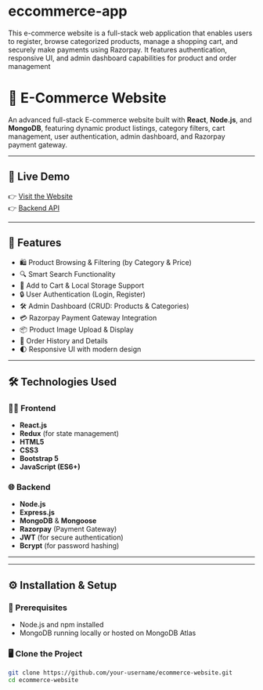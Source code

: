 # eccommerce-app
This e-commerce website is a full-stack web application that enables users to register, browse categorized products, manage a shopping cart, and securely make payments using Razorpay. It features authentication, responsive UI, and admin dashboard capabilities for product and order management


# 🛒 E-Commerce Website

An advanced full-stack E-commerce website built with **React**, **Node.js**, and **MongoDB**, featuring dynamic product listings, category filters, cart management, user authentication, admin dashboard, and Razorpay payment gateway.

---

## 🔗 Live Demo

👉 [Visit the Website](https://your-frontend-url.com)  
👉 [Backend API](https://eccommerce-app-backend.onrender.com)

---

## 🚀 Features

- 🛍️ Product Browsing & Filtering (by Category & Price)
- 🔍 Smart Search Functionality
- 🧺 Add to Cart & Local Storage Support
- 🔒 User Authentication (Login, Register)
- 🛠️ Admin Dashboard (CRUD: Products & Categories)
- 💳 Razorpay Payment Gateway Integration
- 📦 Product Image Upload & Display
- 🧾 Order History and Details
- 🌓 Responsive UI with modern design

---

## 🛠️ Technologies Used

### 👨‍💻 Frontend
- **React.js**
- **Redux** (for state management)
- **HTML5**
- **CSS3**
- **Bootstrap 5**
- **JavaScript (ES6+)**

### 🌐 Backend
- **Node.js**
- **Express.js**
- **MongoDB** & **Mongoose**
- **Razorpay** (Payment Gateway)
- **JWT** (for secure authentication)
- **Bcrypt** (for password hashing)

---


---

## ⚙️ Installation & Setup

### 🔽 Prerequisites
- Node.js and npm installed
- MongoDB running locally or hosted on MongoDB Atlas

### 🖥️ Clone the Project
```bash
git clone https://github.com/your-username/ecommerce-website.git
cd ecommerce-website
